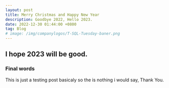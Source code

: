 ```yaml
---
layout: post
title: Merry Christmas and Happy New Year
description: Goodbye 2022, Hello 2023.
date: 2022-12-30 01:44:00 +0800
tag: Blog
# image: /img/companylogos/T-SQL-Tuesday-baner.png
---
```

<!-- 
[![T-SQL Tuesday Logo](/img/companylogos/T-SQL-Tuesday-logo.png){: style="width:200px; float:right;"}](https://johnmccormack.it/2021/10/t-sql-tuesday-143-short-code-examples/){:target="_blank"} -->
I hope 2023 will be good.
----

### Final words

This is just a testing post basicaly so the is nothing i would say, Thank You.